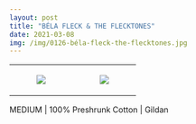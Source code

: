 ```yaml
---
layout: post
title: "BÉLA FLECK & THE FLECKTONES"
date: 2021-03-08
img: /img/0126-béla-fleck-the-flecktones.jpg
---
```




<table style="width:100%;"><tr><td style="vertical-align:top;">
      <figure class="tmblr-full" data-orig-height="2048" data-orig-width="1365" data-orig-src="https://concertshirts.netlify.app/shirts/0126/0126-01.jpg"><img src="https://64.media.tumblr.com/aac30d4543f39bc5bda811128145283a/c9c8b8d1e12129d1-1f/s540x810/85bd9bfac59915a54520922eb256deb0693f7196.jpg" data-orig-height="2048" data-orig-width="1365" data-orig-src="https://concertshirts.netlify.app/shirts/0126/0126-01.jpg"/></figure></td>
    <td style="vertical-align:top;">
      <figure class="tmblr-full" data-orig-height="2048" data-orig-width="1365" data-orig-src="https://concertshirts.netlify.app/shirts/0126/0126-02.jpg"><img src="https://64.media.tumblr.com/dd7b8c851cb40943401fe06c5a7f2cf5/c9c8b8d1e12129d1-bb/s540x810/afb377269d641b56e39bf9b9e4e032c29a2eb304.jpg" data-orig-height="2048" data-orig-width="1365" data-orig-src="https://concertshirts.netlify.app/shirts/0126/0126-02.jpg"/></figure></td>
  </tr></table><p>
  MEDIUM | 100% Preshrunk Cotton | Gildan
</p>
